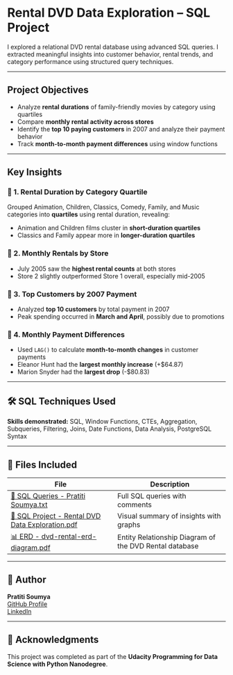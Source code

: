# Rental DVD Data Exploration – SQL Project

I explored a relational DVD rental database using advanced SQL queries. I extracted meaningful insights into customer behavior, rental trends, and category performance using structured query techniques.

---

## Project Objectives

- Analyze **rental durations** of family-friendly movies by category using quartiles
- Compare **monthly rental activity across stores**
- Identify the **top 10 paying customers** in 2007 and analyze their payment behavior
- Track **month-to-month payment differences** using window functions

---

## Key Insights

### 🔹 1. Rental Duration by Category Quartile
Grouped Animation, Children, Classics, Comedy, Family, and Music categories into **quartiles** using rental duration, revealing:
- Animation and Children films cluster in **short-duration quartiles**
- Classics and Family appear more in **longer-duration quartiles**

### 🔹 2. Monthly Rentals by Store
- July 2005 saw the **highest rental counts** at both stores
- Store 2 slightly outperformed Store 1 overall, especially mid-2005

### 🔹 3. Top Customers by 2007 Payment
- Analyzed **top 10 customers** by total payment in 2007
- Peak spending occurred in **March and April**, possibly due to promotions

### 🔹 4. Monthly Payment Differences
- Used `LAG()` to calculate **month-to-month changes** in customer payments
- Eleanor Hunt had the **largest monthly increase** (+$64.87)
- Marion Snyder had the **largest drop** (-$80.83)

---

## 🛠️ SQL Techniques Used

**Skills demonstrated:** SQL, Window Functions, CTEs, Aggregation, Subqueries, Filtering, Joins, Date Functions, Data Analysis, PostgreSQL Syntax

---

## 📂 Files Included

| File | Description |
|------|-------------|
| [📄 SQL Queries - Pratiti Soumya.txt](https://github.com/pratiti-soumya/Rental-DVD-Summary-with-SQL/blob/master/SQL%20Queries-%20Pratiti%20Soumya.txt) | Full SQL queries with comments |
| [📘 SQL Project - Rental DVD Data Exploration.pdf](https://github.com/pratiti-soumya/Rental-DVD-Summary-with-SQL/blob/master/SQL%20Project-%20Rental%20DVD%20Data%20Exploration.pdf) | Visual summary of insights with graphs |
| [📊 ERD - dvd-rental-erd-diagram.pdf](https://github.com/pratiti-soumya/Rental-DVD-Summary-with-SQL/blob/master/dvd-rental-erd-diagram.pdf) | Entity Relationship Diagram of the DVD Rental database |

---

## 🔗 Author

**Pratiti Soumya**  
[GitHub Profile](https://github.com/pratiti-soumya)  
[LinkedIn](https://www.linkedin.com/in/pratiti-soumya)

---

## 📌 Acknowledgments

This project was completed as part of the **Udacity Programming for Data Science with Python Nanodegree**.
